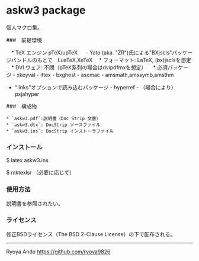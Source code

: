 askw3 package
=================

個人マクロ集。

###　前提環境

　* TeX エンジン pTeX/upTeX
　	- Yato (aka. "ZR")氏による"BXjscls"パッケージバンドルのもとで　LuaTeX,XeTeX
　* フォーマット: LaTeX, (bx)jsclsを想定
　* DVI ウェア: 不問（pTeX系列の場合はdvipdfmxを想定）
　* 必須パッケージ
		- xkeyval
		- iftex
		- bxghost
		- ascmac
		- amsmath,amssymb,amsthm
 * "links"オプションで読み込むパッケージ
 		- hyperref
 		- （場合により）pxjahyper
 		
 ###　構成物
 
 	* `askw3.pdf`:説明書（Doc Strip 文書）
 	* `askw3.dtx`: DocStrip ソースファイル
 	* `askw3.ins`: DocStrip インストーラファイル
 	
 ### インストール
 
$ latex askw3.ins

$ mktexlsr	（必要に応じて）

### 使用方法

説明書を参照されたい。

### ライセンス

修正BSDライセンス（The BSD 2-Clause License）の下で配布される。

------------------------
Ryoya Ando
https://github.com/ryoya9826